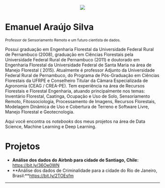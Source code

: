 <p align="center">
  <img src="https://github.com/emanuelmad/sigmoidal_data_science/blob/main/data_science.png" >
</p>

# Emanuel Araújo Silva
<sub>Professor de Sensoriamento Remoto e um futuro cientista de dados.</sub>

Possui graduação em Engenharia Florestal da Universidade Federal Rural de Pernambuco (2008), graduação em Ciências Florestais pela Universidade Federal Rural de Pernambuco (2011) e doutorado em Engenharia Florestal da Universidade Federal de Santa Maria na área de Manejo Florestal ( 2015). Atualmente é professor Adjunto da Universidade Federal Rural de Pernambuco, do Programa de Pós-Graduação em Ciências Florestais da UFRPE e Conselheiro Titular da Câmara Especializada de Agronomia (CEAG / CREA-PE). Tem experiência na área de Recursos Florestais e Florestal Engenharia, atuando principalmente nos temas: Inventário Florestal, Caatinga, Ocupação e Uso de Solo, Sensoriamento Remoto, Fitossociologia, Processamento de Imagens, Recursos Florestais, Modelagem Dinâmica de Uso e Cobertura de Terreno e Software Livre, Manejo Florestal e Geotecnologia.

Aqui você encontra os *notebooks* dos meus projetos na área de Data Science, Machine Learning e Deep Learning.

# Projetos

* **Análise dos dados do Airbnb para cidade de Santiago, Chile:** https://bit.ly/36Oe0WN
* **Análise dos dados de Criminalidade para a cidade do Rio de Janeiro, Brasil:**https://bit.ly/2TOEsfm


---





